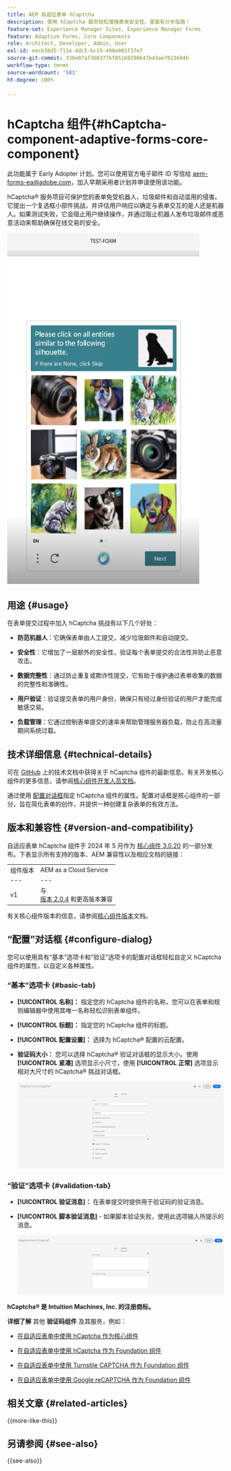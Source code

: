 ```yaml
---
title: AEM 自适应表单 hCaptcha
description: 使用 hCaptcha 服务轻松增强表单安全性。里面有分步指南！
feature-set: Experience Manager Sites, Experience Manager Forms
feature: Adaptive Forms, Core Components
role: Architect, Developer, Admin, User
exl-id: eecb38d5-711e-4dc5-bc19-498e003f37e7
source-git-commit: 330e07af360377bf85169296647b43ae7023694b
workflow-type: tm+mt
source-wordcount: '583'
ht-degree: 100%

---
```


# hCaptcha 组件{#hCaptcha-component-adaptive-forms-core-component}

<span class="preview"> 此功能属于 Early Adopter 计划。您可以使用官方电子邮件 ID 写信给 aem-forms-ea@adobe.com，加入早期采用者计划并申请使用该功能。</span>

hCaptcha® 服务项目可保护您的表单免受机器人、垃圾邮件和自动滥用的侵害。它提出一个复选框小部件挑战，并评估用户响应以确定与表单交互的是人还是机器人。如果测试失败，它会阻止用户继续操作，并通过阻止机器人发布垃圾邮件或恶意活动来帮助确保在线交易的安全。

![hCaptcha®](/help/adaptive-forms/assets/hCaptcha-challenge.png)

## 用途 {#usage}

在表单提交过程中加入 hCaptcha 挑战有以下几个好处：

- **防范机器人**：它确保表单由人工提交，减少垃圾邮件和自动提交。

- **安全性**：它增加了一层额外的安全性，验证每个表单提交的合法性并防止恶意攻击。

- **数据完整性**：通过防止重复或欺诈性提交，它有助于维护通过表单收集的数据的完整性和准确性。

- **用户验证**：验证提交表单的用户身份，确保只有经过身份验证的用户才能完成敏感交易。

- **负载管理**：它通过控制表单提交的速率来帮助管理服务器负载，防止在高流量期间系统过载。

## 技术详细信息 {#technical-details}

可在 [GitHub](https://github.com/adobe/aem-core-forms-components/blob/master/ui.af.apps/src/main/content/jcr_root/apps/core/fd/components/form/hCaptcha/v1/hCaptcha/README.md) 上的技术文档中获得关于 hCaptcha 组件的最新信息。有关开发核心组件的更多信息，请参阅[核心组件开发人员文档](/help/developing/overview.md)。

通过使用 [配置对话框](#configure-dialog)指定 hCaptcha 组件的属性。配置对话框是核心组件的一部分，旨在简化表单的创作，并提供一种创建复杂表单的有效方法。

## 版本和兼容性 {#version-and-compatibility}


自适应表单 hCaptcha 组件于 2024 年 5 月作为 [核心组件 3.0.20](https://github.com/adobe/aem-core-forms-components/commit/a4cb97131ffad47137a8f5f173401128a1cf3491) 的一部分发布。下表显示所有支持的版本、AEM 兼容性以及相应文档的链接：

|  |  |
|---|---|
| 组件版本 | AEM as a Cloud Service |
| --- | --- |
| v1 | 与<br>[版本 2.0.4](/help/adaptive-forms/version.md) 和更高版本兼容 | 兼容 | 兼容 |

有关核心组件版本的信息，请参阅[核心组件版本](/help/adaptive-forms/version.md)文档。

## “配置”对话框 {#configure-dialog}

您可以使用具有“基本”选项卡和“验证”选项卡的配置对话框轻松自定义 hCaptcha 组件的属性，以自定义各种属性。

### “基本”选项卡 {#basic-tab}

- **[!UICONTROL 名称]：** 指定您的 hCaptcha 组件的名称，您可以在表单和规则编辑器中使用其唯一名称轻松识别表单组件。
- **[!UICONTROL 标题]：** 指定您的 hCaptcha 组件的标题。
- **[!UICONTROL 配置设置]：** 选择为 hCaptcha® 配置的云配置。
- **验证码大小：** 您可以选择 hCaptcha® 验证对话框的显示大小。使用 **[!UICONTROL 紧凑]** 选项显示小尺寸，使用 **[!UICONTROL 正常]** 选项显示相对大尺寸的 hCaptcha® 挑战对话框。<!-- or **[!UICONTROL Invisible]** to validate hCaptcha&reg; without explicitly rendering the checkbox widget on the user interface. -->

  ![hCaptcha 基本选项卡](/help/adaptive-forms/assets/hcaptcha-basic.png)

### “验证”选项卡 {#validation-tab}

- **[!UICONTROL 验证消息]：** 在表单提交时提供用于验证码的验证消息。
- **[!UICONTROL 脚本验证消息]** - 如果脚本验证失败，使用此选项输入所提示的消息。

  ![hCaptcha 验证选项卡](/help/adaptive-forms/assets/hcaptcha-validation-tab.png)

**hCaptcha® 是 Intuition Machines, Inc. 的注册商标。**

**详细了解** 其他 **验证码组件** 及其服务，例如：

- [在自适应表单中使用 hCaptcha 作为核心组件](https://experienceleague.adobe.com/zh-hans/docs/experience-manager-cloud-service/content/forms/adaptive-forms-authoring/authoring-adaptive-forms-core-components/create-an-adaptive-form-on-forms-cs/integrate-adaptive-forms-hcaptcha-core-components)

- [在自适应表单中使用 hCaptcha 作为 Foundation 组件](https://experienceleague.adobe.com/zh-hans/docs/experience-manager-cloud-service/content/forms/adaptive-forms-authoring/authoring-adaptive-forms-foundation-components/add-components-to-an-adaptive-form/integrate-adaptive-forms-hcaptcha)

- [在自适应表单中使用 Turnstile CAPTCHA 作为 Foundation 组件](https://experienceleague.adobe.com/zh-hans/docs/experience-manager-cloud-service/content/forms/adaptive-forms-authoring/authoring-adaptive-forms-foundation-components/add-components-to-an-adaptive-form/integrate-adaptive-forms-turnstile)

- [在自适应表单中使用 Google reCAPTCHA 作为 Foundation 组件](https://experienceleague.adobe.com/zh-hans/docs/experience-manager-cloud-service/content/forms/adaptive-forms-authoring/authoring-adaptive-forms-core-components/create-an-adaptive-form-on-forms-cs/captcha-adaptive-forms-core-components)

## 相关文章 {#related-articles}

{{more-like-this}}

## 另请参阅 {#see-also}

{{see-also}}
